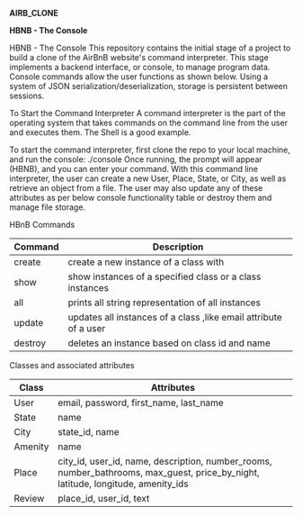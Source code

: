 **AIRB_CLONE**

**HBNB - The Console**

HBNB - The Console
This repository contains the initial stage of a project to build a clone of the AirBnB website's command interpreter. This stage implements a backend interface, or console, to manage program data. Console commands allow the user functions as shown below. Using a system of JSON serialization/deserialization, storage is persistent between sessions.

To Start the Command Interpreter
A command interpreter is the part of the operating system that takes commands on the command line from the user and executes them. The Shell is a good example.

To start the command interpreter, first clone the repo to your local machine, and run the console: ./console Once running, the prompt will appear (HBNB), and you can enter your command. With this command line interpreter, the user can create a new User, Place, State, or City, as well as retrieve an object from a file. The user may also update any of these attributes as per below console functionality table or destroy them and manage file storage.

HBnB Commands

Command | Description
--------|----------------
create  | create a new instance of  a class with
show | show instances of a specified class or a class instances
all | prints all string representation of all instances
update | updates all instances of a class ,like email attribute of a user
destroy | deletes an instance based on class id and name

Classes and associated attributes

Class | Attributes |
----------------|----------------
User | email, password, first_name, last_name
State | name
City | state_id, name
Amenity | name
Place | city_id, user_id, name, description, number_rooms, number_bathrooms, max_guest, price_by_night, latitude, longitude, amenity_ids
Review | place_id, user_id, text